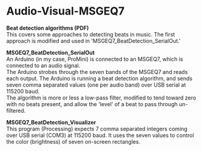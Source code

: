 # Audio-Visual-MSGEQ7

<b>Beat detection algorithms (PDF)</b>\
This covers some approaches to detecting beats in music. The first approach is modified and used in 'MSGEQ7_BeatDetection_SerialOut.'

<b>MSGEQ7_BeatDetection_SerialOut</b>\
An Arduino (in my case, ProMini) is connected to an MSGEQ7, which is connected to an audio signal.\
The Arduino strobes through the seven bands of the MSGEQ7 and reads each output. The Arduino is running a beat detection algorithm, and sends seven comma separated values (one per audio band) over USB serial at 115200 baud.\
The algorithm is more or less a low-pass filter, modified to tend toward zero with no beats present, and allow the 'level' of a beat to pass through un-filtered.

<b>MSGEQ7_BeatDetection_Visualizer</b>\
This program (Processing) expects 7 comma separated integers coming over USB serial (COM3) at 115200 baud. It uses the seven values to control the color (brightness) of seven on-screen rectangles.
